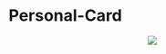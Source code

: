 # Personal-Card
<center>
  <img src="![WhatsApp Image 2024-04-28 at 00 05 37_57c3ff3b](https://github.com/usamaashraf23/Personal-Card/assets/138494844/2f61a010-3aae-4e8e-9652-67499774727e)"/>
      </center>
